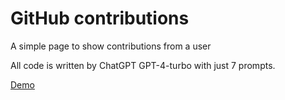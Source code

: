 # GitHub contributions
A simple page to show contributions from a user

All code is written by ChatGPT GPT-4-turbo with just 7 prompts.

[Demo](https://ov7a.github.io/github-contributions?user=ov7a)
